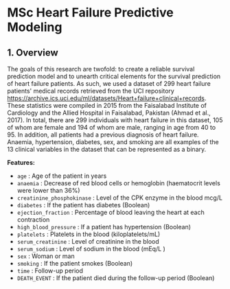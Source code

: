 # MSc Heart Failure Predictive Modeling


## 1. Overview

The goals of this research are twofold: to create a reliable survival prediction model and to unearth critical elements for the survival prediction of heart failure patients. As such, we used a dataset of 299 heart failure patients' medical records retrieved from the UCI repository https://archive.ics.uci.edu/ml/datasets/Heart+failure+clinical+records. These statistics were compiled in 2015 from the Faisalabad Institute of Cardiology and the Allied Hospital in Faisalabad, Pakistan (Ahmad et al., 2017). In total, there are 299 individuals with heart failure in this dataset, 105 of whom are female and 194 of whom are male, ranging in age from 40 to 95. In addition, all patients had a previous diagnosis of heart failure. Anaemia, hypertension, diabetes, sex, and smoking are all examples of the 13 clinical variables in the dataset that can be represented as a binary.


**Features:**

* `age` : Age of the patient in years
* `anaemia` : Decrease of red blood cells or hemoglobin (haematocrit levels were lower than 36%)
* `creatinine_phosphokinase` : Level of the CPK enzyme in the blood mcg/L
* `diabetes` : If the patient has diabetes (Boolean) 
* `ejection_fraction` : Percentage of blood leaving the heart at each contraction
* `high_blood_pressure` : If a patient has hypertension (Boolean) 
* `platelets` : Platelets in the blood (kiloplatelets/mL)
* `serum_creatinine` : Level of creatinine in the blood
* `serum_sodium` : Level of sodium in the blood (mEq/L )
* `sex` : Woman or man
* `smoking` : If the patient smokes (Boolean) 
* `time` : Follow-up period
* `DEATH_EVENT` : If the patient died during the follow-up period (Boolean)